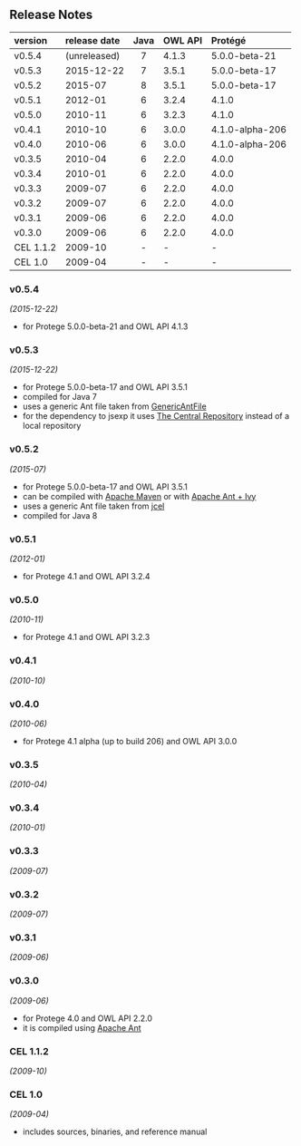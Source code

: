 
## Release Notes

| version    | release date | Java | OWL API       | Protégé         |
|:-----------|:-------------|:----:|:--------------|:----------------|
| v0.5.4     | (unreleased) | 7    | 4.1.3         | 5.0.0-beta-21   |
| v0.5.3     | 2015-12-22   | 7    | 3.5.1         | 5.0.0-beta-17   |
| v0.5.2     | 2015-07      | 8    | 3.5.1         | 5.0.0-beta-17   |
| v0.5.1     | 2012-01      | 6    | 3.2.4         | 4.1.0           |
| v0.5.0     | 2010-11      | 6    | 3.2.3         | 4.1.0           |
| v0.4.1     | 2010-10      | 6    | 3.0.0         | 4.1.0-alpha-206 |
| v0.4.0     | 2010-06      | 6    | 3.0.0         | 4.1.0-alpha-206 |
| v0.3.5     | 2010-04      | 6    | 2.2.0         | 4.0.0           |
| v0.3.4     | 2010-01      | 6    | 2.2.0         | 4.0.0           |
| v0.3.3     | 2009-07      | 6    | 2.2.0         | 4.0.0           |
| v0.3.2     | 2009-07      | 6    | 2.2.0         | 4.0.0           |
| v0.3.1     | 2009-06      | 6    | 2.2.0         | 4.0.0           |
| v0.3.0     | 2009-06      | 6    | 2.2.0         | 4.0.0           |
| CEL 1.1.2  | 2009-10      | -    | -             | -               |
| CEL 1.0    | 2009-04      | -    | -             | -               |



### v0.5.4
*(2015-12-22)*
* for Protege 5.0.0-beta-21 and OWL API 4.1.3


### v0.5.3
*(2015-12-22)*
* for Protege 5.0.0-beta-17 and OWL API 3.5.1
* compiled for Java 7
* uses a generic Ant file taken from [GenericAntFile](https://github.com/julianmendez/genericantfile)
* for the dependency to jsexp it uses [The Central Repository](https://repo1.maven.org/maven2/de/tu-dresden/inf/lat/jsexp/) instead of a local repository


### v0.5.2
*(2015-07)*
* for Protege 5.0.0-beta-17 and OWL API 3.5.1
* can be compiled with [Apache Maven](http://maven.apache.org/) or with [Apache Ant + Ivy](http://ant.apache.org/ivy/)
* uses a generic Ant file taken from [jcel](https://github.com/julianmendez/jcel)
* compiled for Java 8


### v0.5.1
*(2012-01)*
* for Protege 4.1 and OWL API 3.2.4


### v0.5.0
*(2010-11)*
* for  Protege 4.1 and OWL API 3.2.3


### v0.4.1
*(2010-10)*


### v0.4.0
*(2010-06)*
* for Protege 4.1 alpha (up to build 206) and OWL API 3.0.0


### v0.3.5
*(2010-04)*


### v0.3.4
*(2010-01)*


### v0.3.3
*(2009-07)*


### v0.3.2
*(2009-07)*


### v0.3.1
*(2009-06)*


### v0.3.0
*(2009-06)*
* for Protege 4.0 and OWL API 2.2.0
* it is compiled using [Apache Ant](http://ant.apache.org/)


### CEL 1.1.2
*(2009-10)*


### CEL 1.0
*(2009-04)*
* includes sources, binaries, and reference manual



